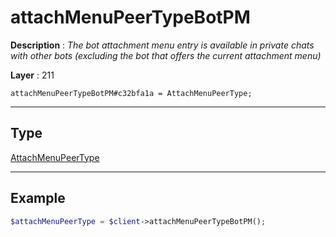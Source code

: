 # attachMenuPeerTypeBotPM

**Description** : *The bot attachment menu entry is available in private chats with other bots \(excluding the bot that offers the current attachment menu\)*

**Layer** : 211

```tl
attachMenuPeerTypeBotPM#c32bfa1a = AttachMenuPeerType;
```

---

## Type

[AttachMenuPeerType](type/AttachMenuPeerType)

---

## Example

```php
$attachMenuPeerType = $client->attachMenuPeerTypeBotPM();
```